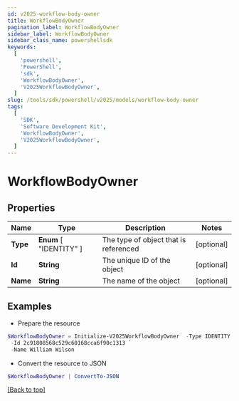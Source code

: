 ```yaml
---
id: v2025-workflow-body-owner
title: WorkflowBodyOwner
pagination_label: WorkflowBodyOwner
sidebar_label: WorkflowBodyOwner
sidebar_class_name: powershellsdk
keywords:
  [
    'powershell',
    'PowerShell',
    'sdk',
    'WorkflowBodyOwner',
    'V2025WorkflowBodyOwner',
  ]
slug: /tools/sdk/powershell/v2025/models/workflow-body-owner
tags:
  [
    'SDK',
    'Software Development Kit',
    'WorkflowBodyOwner',
    'V2025WorkflowBodyOwner',
  ]
---
```


# WorkflowBodyOwner

## Properties

| Name | Type | Description | Notes |
| --- | --- | --- | --- |
| **Type** | **Enum** [ "IDENTITY" ] | The type of object that is referenced | [optional] |
| **Id** | **String** | The unique ID of the object | [optional] |
| **Name** | **String** | The name of the object | [optional] |

## Examples

- Prepare the resource

```powershell
$WorkflowBodyOwner = Initialize-V2025WorkflowBodyOwner  -Type IDENTITY `
 -Id 2c91808568c529c60168cca6f90c1313 `
 -Name William Wilson
```

- Convert the resource to JSON

```powershell
$WorkflowBodyOwner | ConvertTo-JSON
```

[[Back to top]](#)
